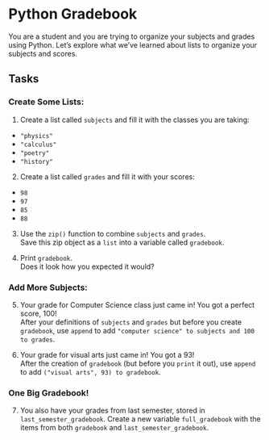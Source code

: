 # Python Gradebook
You are a student and you are trying to organize your subjects and grades using Python. Let’s explore what we’ve learned about lists to organize your subjects and scores.

## Tasks

### Create Some Lists:
1. Create a list called ```subjects``` and fill it with the classes you are taking:
  * ```"physics"```
  * ```"calculus"```
  * ```"poetry"```
  * ```"history"```

2. Create a list called ```grades``` and fill it with your scores:
  * ```98```
  * ```97```
  * ```85```
  * ```88```
  
3. Use the ```zip()``` function to combine ```subjects``` and ```grades```.
<br />Save this zip object as a ```list``` into a variable called ```gradebook```.

4. Print ```gradebook```.
<br />Does it look how you expected it would?

### Add More Subjects:
5. Your grade for Computer Science class just came in! You got a perfect score, 100!
<br />After your definitions of ```subjects``` and ```grades``` but before you create ```gradebook```, use ```append``` to add ```"computer science" to subjects and 100 to grades```.

6. Your grade for visual arts just came in! You got a 93!
<br />After the creation of ```gradebook``` (but before you ```print``` it out), use ```append``` to add ```("visual arts", 93) to gradebook```.

### One Big Gradebook!

7. You also have your grades from last semester, stored in ```last_semester_gradebook```. Create a new variable ```full_gradebook``` with the items from both ```gradebook``` and ```last_semester_gradebook```.
